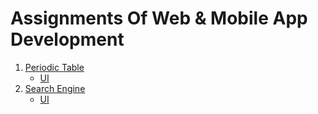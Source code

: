 # Assignments Of Web & Mobile App Development
1) [Periodic Table](https://github.com/Daniyalzakir321/Web-MobileApp-Development/tree/master/Assignment%20-1) 
    * [UI](https://github.com/Daniyalzakir321/Web-MobileApp-Development/blob/master/Assignment%20-1/Periodic%20Table.jpg)
2) [Search Engine]() 
    * [UI]()
